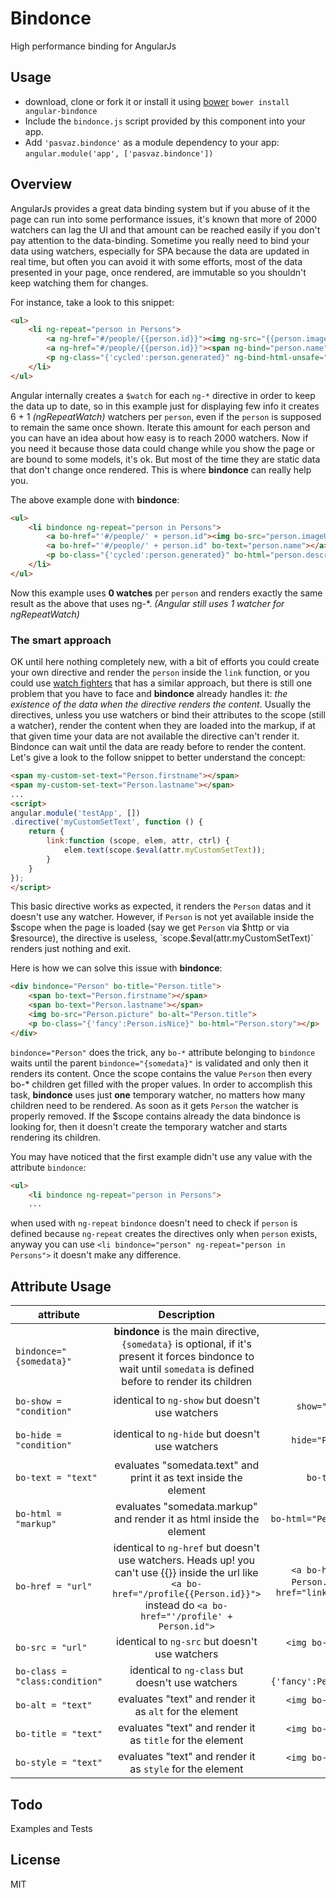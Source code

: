 Bindonce
========

High performance binding for AngularJs

## Usage
* download, clone or fork it or install it using [bower](http://twitter.github.com/bower/) `bower install angular-bindonce`
* Include the `bindonce.js` script provided by this component into your app.
* Add `'pasvaz.bindonce'` as a module dependency to your app: `angular.module('app', ['pasvaz.bindonce'])`

## Overview
AngularJs provides a great data binding system but if you abuse of it the page can run into some performance issues, it's known that more of 2000 watchers can lag the UI and that amount can be reached easily if you don't pay attention to the data-binding. Sometime you really need to bind your data using watchers, especially for SPA because the data are updated in real time, but often you can avoid it with some efforts, most of the data presented in your page, once rendered, are immutable so you shouldn't keep watching them for changes.

For instance, take a look to this snippet:
```html
<ul>
	<li ng-repeat="person in Persons">
		<a ng-href="#/people/{{person.id}}"><img ng-src="{{person.imageUrl}}"></a>
		<a ng-href="#/people/{{person.id}}"><span ng-bind="person.name"></span></a>
		<p ng-class="{'cycled':person.generated}" ng-bind-html-unsafe="person.description"></p>
	</li>
</ul>
```
Angular internally creates a `$watch` for each `ng-*` directive in order to keep the data up to date, so in this example just for displaying few info it creates 6 + 1 *(ngRepeatWatch)* watchers per `person`, even if the `person` is supposed to remain the same once shown. Iterate this amount for each person and you can have an idea about how easy is to reach 2000 watchers. Now if you need it because those data could change while you show the page or are bound to some models, it's ok. But most of the time they are static data that don't change once rendered. This is where **bindonce** can really help you.

The above example done with **bindonce**:
```html
<ul>
	<li bindonce ng-repeat="person in Persons">
		<a bo-href="'#/people/' + person.id"><img bo-src="person.imageUrl"></a>
		<a bo-href="'#/people/' + person.id" bo-text="person.name"></a>
		<p bo-class="{'cycled':person.generated}" bo-html="person.description"></p>
	</li>
</ul>
```
Now this example uses **0 watches** per `person` and renders exactly the same result as the above that uses ng-*. *(Angular still uses 1 watcher for ngRepeatWatch)*

### The smart approach
OK until here nothing completely new, with a bit of efforts you could create your own directive and render the `person` inside the `link` function, or you could use [watch fighters](https://github.com/abourget/abourget-angular) that has a similar approach, but there is still one problem that you have to face and **bindonce** already handles it: *the existence of the data when the directive renders the content*. Usually the directives, unless you use watchers or bind their attributes to the scope (still a watcher), render the content when they are loaded into the markup, if at that given time your data are not available the directive can't render it. Bindonce can wait until the data are ready before to render the content. 
Let's give a look to the follow snippet to better understand the concept:
```html
<span my-custom-set-text="Person.firstname"></span>
<span my-custom-set-text="Person.lastname"></span>
...
<script>
angular.module('testApp', [])
.directive('myCustomSetText', function () {
	return {
		link:function (scope, elem, attr, ctrl) {
			elem.text(scope.$eval(attr.myCustomSetText));
		}
	}
});
</script>
```
This basic directive works as expected, it renders the `Person` datas and it doesn't use any watcher. However, if `Person` is not yet available inside the $scope when the page is loaded (say we get `Person` via $http or via $resource), the directive is useless, `scope.$eval(attr.myCustomSetText)` renders just nothing and exit.

Here is how we can solve this issue with **bindonce**:
```html
<div bindonce="Person" bo-title="Person.title">
	<span bo-text="Person.firstname"></span>
	<span bo-text="Person.lastname"></span>
	<img bo-src="Person.picture" bo-alt="Person.title">
	<p bo-class="{'fancy':Person.isNice}" bo-html="Person.story"></p>
</div>
```
`bindonce="Person"` does the trick, any `bo-*` attribute belonging to `bindonce` waits until the parent `bindonce="{somedata}"` is validated and only then it renders its content. Once the scope contains the value `Person` then every bo-* children get filled with the proper values. In order to accomplish this task, **bindonce** uses just **one** temporary watcher, no matters how many children need to be rendered. As soon as it gets `Person` the watcher is properly removed. If the $scope contains already the data bindonce is looking for, then it doesn't create the temporary watcher and starts rendering its children.

You may have noticed that the first example didn't use any value with the attribute `bindonce`:
```html
<ul>
	<li bindonce ng-repeat="person in Persons">
	...
```
when used with `ng-repeat` `bindonce` doesn't need to check if `person` is defined because `ng-repeat` creates the directives only when `person` exists, anyway you can use `<li bindonce="person" ng-repeat="person in Persons">` it doesn't make any difference.

## Attribute Usage
| 	attribute | 	Description | 	Example  |
| ------------- |:-------------:| -----:|
| `bindonce="{somedata}"`| **bindonce** is the main directive, `{somedata}` is optional, if it's present it forces bindonce to wait until `somedata` is defined before to render its children  | `bindonce="Person"` |
| `bo-show = "condition"`     | identical to `ng-show` but doesn't use watchers |`<ANY bo-show="Person.isPublic"></ANY>`|
| `bo-hide = "condition"`     | identical to `ng-hide` but doesn't use watchers |`<ANY bo-hide="Person.isPrivate"></ANY>`|
| `bo-text = "text"`      | evaluates "somedata.text" and print it as text inside the element | `bo-text="Person.name"` |
| `bo-html = "markup"`      | evaluates "somedata.markup" and render it as html inside the element |`bo-html="Person.description"`|
| `bo-href = "url"`      | identical to `ng-href` but doesn't use watchers. Heads up! you can't use {{}} inside the url like `<a bo-href="/profile{{Person.id}}">` instead do `<a bo-href="'/profile' + Person.id">` |`<a bo-href="'/profile' + Person.id"></a>` or `<a bo-href="link" bo-text="Link"></a>`|
| `bo-src = "url"`      | identical to `ng-src` but doesn't use watchers |`<img bo-src="picture" bo-alt="title">`|
| `bo-class = "class:condition"`      | identical to `ng-class` but doesn't use watchers |`<span bo-class="{'fancy':Person.condition}">`|
| `bo-alt = "text"`      | evaluates "text" and render it as `alt` for the element |`<img bo-src="picture" bo-alt="title">`|
| `bo-title = "text"`      | evaluates "text" and render it as `title` for the element |`<img bo-src="picture" bo-title="title">`|
| `bo-style = "text"`      | evaluates "text" and render it as `style` for the element |`<img bo-src="picture" bo-style="style">`|

## Todo
Examples and Tests

## License
MIT
